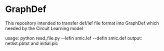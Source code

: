 # GraphDef
This repository intended to transfer def/lef file format into GraphDef which needed by the Circuit Learning model

usage: python read_file.py --lefin smic.lef --defin smic.def 
output: netlist.pbtxt and initial.plc
